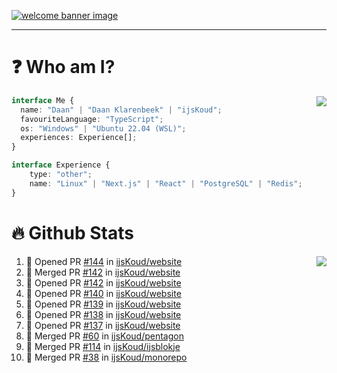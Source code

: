 <h1 align="center" style="display:none;"></h1>

<a href="https://ijskoud.dev/"><img src="https://cdn.ijskoud.dev/files/IIcds5oPKl.png" alt="welcome banner image" /></a>

---

# ❓ Who am I?

<img align="right" src="http://gh-stats.ijskoud.dev/api/top-langs?username=ijsKoud&cache_seconds=1800&layout=compact&hide_border=true&hide_rank=true&show_icons=true&theme=dark&title_color=ffffff&hide_border=true&locale=en" />

```typescript
interface Me {
  name: "Daan" | "Daan Klarenbeek" | "ijsKoud";
  favouriteLanguage: "TypeScript";
  os: "Windows" | "Ubuntu 22.04 (WSL)";
  experiences: Experience[];
}

interface Experience {
    type: "other";
    name: "Linux" | "Next.js" | "React" | "PostgreSQL" | "Redis";
}
```

# 🔥 Github Stats

<img align="right" src="http://gh-stats.ijskoud.dev/api? username=ijsKoud&cache_seconds=1800&hide_border=true&hide_rank=true&show_icons=true&theme=dark&title_color=ffffff&hide_border=true&locale=en">

<!--START_SECTION:activity-->
1. 💪 Opened PR [#144](https://github.com/ijsKoud/website/pull/144) in [ijsKoud/website](https://github.com/ijsKoud/website)
2. 🎉 Merged PR [#142](https://github.com/ijsKoud/website/pull/142) in [ijsKoud/website](https://github.com/ijsKoud/website)
3. 💪 Opened PR [#142](https://github.com/ijsKoud/website/pull/142) in [ijsKoud/website](https://github.com/ijsKoud/website)
4. 💪 Opened PR [#140](https://github.com/ijsKoud/website/pull/140) in [ijsKoud/website](https://github.com/ijsKoud/website)
5. 💪 Opened PR [#139](https://github.com/ijsKoud/website/pull/139) in [ijsKoud/website](https://github.com/ijsKoud/website)
6. 💪 Opened PR [#138](https://github.com/ijsKoud/website/pull/138) in [ijsKoud/website](https://github.com/ijsKoud/website)
7. 💪 Opened PR [#137](https://github.com/ijsKoud/website/pull/137) in [ijsKoud/website](https://github.com/ijsKoud/website)
8. 🎉 Merged PR [#60](https://github.com/ijsKoud/pentagon/pull/60) in [ijsKoud/pentagon](https://github.com/ijsKoud/pentagon)
9. 🎉 Merged PR [#114](https://github.com/ijsKoud/ijsblokje/pull/114) in [ijsKoud/ijsblokje](https://github.com/ijsKoud/ijsblokje)
10. 🎉 Merged PR [#38](https://github.com/ijsKoud/monorepo/pull/38) in [ijsKoud/monorepo](https://github.com/ijsKoud/monorepo)
<!--END_SECTION:activity-->

<h1 align="center" style="display:none;"></h1>
